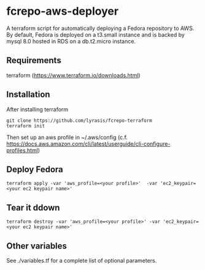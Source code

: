 # fcrepo-aws-deployer
A terraform script for automatically deploying a Fedora repository to AWS.
By default, Fedora is deployed on a t3.small instance and is backed by mysql 8.0 hosted in RDS on
a db.t2.micro instance.

## Requirements
terraform  (https://www.terraform.io/downloads.html)

## Installation

After installing terraform 
```
git clone https://github.com/lyrasis/fcrepo-terraform
terraform init
```

Then set up an aws profile in ~/.aws/config
(c.f. https://docs.aws.amazon.com/cli/latest/userguide/cli-configure-profiles.html)

## Deploy Fedora
```
terraform apply -var 'aws_profile=<your profile>'  -var 'ec2_keypair=<your ec2 keypair name>'
```
## Tear it ddown
```
terraform destroy -var 'aws_profile=<your profile>' -var 'ec2_keypair=<your ec2 keypair name>'
```

##  Other variables
See ./variables.tf for a complete list of optional parameters.


